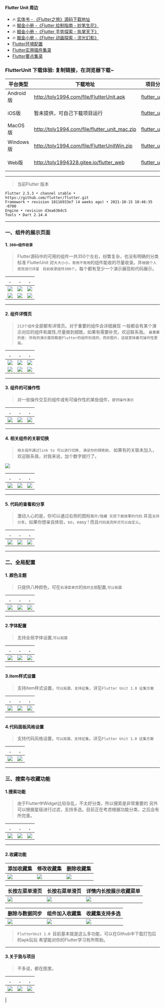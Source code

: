 
#### Flutter Unit 周边
- 🔥  [实体书 - 《Flutter之旅》源码下载地址 ](https://gitee.com/toly1994328/FlutterUnit/attach_files/466731/download)
- 🔥  [掘金小册 -《Flutter 绘制指南 - 妙笔生花》](https://juejin.im/book/6844733827265331214)
- 🔥  [掘金小册 -《Flutter 手势探索 - 执掌天下》](https://juejin.cn/book/6896378716427911181)
- 🔥  [掘金小册 -《Flutter 动画探索 - 流光幻影》](https://juejin.cn/book/6965102582473687071)
-   [Flutter环境配置](https://github.com/toly1994328/FlutterUnit/issues/22)
-   [Flutter实用插件集录 ](https://github.com/toly1994328/FlutterUnit/issues/41)
-   [Flutter要点集录 ](https://github.com/toly1994328/FlutterUnit/labels/point)


### FlutterUnit 下载体验: 复制链接，在浏览器下载~


| 平台类型 | 下载地址 | 项目分支地址  | 相关文章 | 
|------|------------|------|------------|
| Android版 | http://toly1994.com/file/FlutterUnit.apk |[flutter_unit](https://github.com/toly1994328/FlutterUnit)| [《FlutterUnit食用指南》](https://juejin.im/post/6844904147045597191)|
| iOS版 | 暂未提供，可自己下载项目运行 |[flutter_unit](https://github.com/toly1994328/FlutterUnit)| [《FlutterUnit 食用指南》](https://juejin.im/post/6844904147045597191)|
| MacOS版 | http://toly1994.com/file/flutter_unit_mac.zip |[flutter_unit_desk](https://github.com/toly1994328/FlutterUnit/tree/flutter_unit_desk)| [《mac版闪亮登场》](https://juejin.im/post/6844904147817332743)|
| Windows版 |http://toly1994.com/file/FlutterUnitWin.zip  | [flutter_unit_desk](https://github.com/toly1994328/FlutterUnit/tree/flutter_unit_desk) | [《win版闪亮登场》](https://juejin.im/post/6847902222626488327)|
| Web版 | http://toly1994328.gitee.io/flutter_web | [ flutter_unit_web ](https://github.com/toly1994328/FlutterUnit/tree/flutter_unit_web)  | [《web版闪亮登场》](https://juejin.im/post/6859888713980182541)|

---

> 当前Flutter 版本

```
Flutter 2.5.3 • channel stable • https://github.com/flutter/flutter.git
Framework • revision 18116933e7 (4 weeks ago) • 2021-10-15 10:46:35 -0700
Engine • revision d3ea636dc5
Tools • Dart 2.14.4
```

---


### 一、组件的展示页面

#### 1. `300+组件收录`

> Flutter源码中的可用的组件一共350个左右，纷繁复杂，也没有明确的分类标准
FlutterUnit 对`大大小小，常用不常用`的组件能收的尽量收录。并`根据个人感觉进行评星 `
`目前收录组件306个`，每个都有至少一个演示展现和代码展示。

| . | . | . |
|------|------------|------------|
| ![](https://user-gold-cdn.xitu.io/2020/4/14/17175af35f63c8fb?w=1080&h=2340&f=jpeg&s=158267)|  ![](https://user-gold-cdn.xitu.io/2020/4/14/17175b0c1c92a004?w=1080&h=2340&f=jpeg&s=161619)|     ![](https://user-gold-cdn.xitu.io/2020/4/14/17175b0a95d5c549?w=1080&h=2340&f=jpeg&s=150406)       |
|  ![](https://user-gold-cdn.xitu.io/2020/4/14/17175af9b09f76f6?w=1080&h=2340&f=jpeg&s=153575)   | ![](https://user-gold-cdn.xitu.io/2020/4/14/17175b0766ed455b?w=1080&h=2340&f=jpeg&s=166128)        |![](https://user-gold-cdn.xitu.io/2020/4/14/17175af6b9523083?w=1080&h=2340&f=jpeg&s=163290)      |


---

#### 2. 组件详情页

> `213个组件`全部都有详情页。对于重要的组件会详细展现
一般都会有某个演示对应的组件和属性,尽量做到细致，如果有需要补充，欢迎联系我。
`最重要的是: 所有的演示展现都是Flutter的组件形成的，而非图片，这就意味着可操作性更高。`

| . | . | . |
|------|------------|------------|
| ![](https://user-gold-cdn.xitu.io/2020/4/14/17175c3f21476fc5?w=1080&h=2340&f=jpeg&s=67728)| ![](https://user-gold-cdn.xitu.io/2020/4/14/17175c44a1cfa94c?w=1080&h=2340&f=jpeg&s=92664)|    ![](https://user-gold-cdn.xitu.io/2020/4/14/17175c4a7cd90126?w=1080&h=2340&f=jpeg&s=114306) |
|  ![](https://user-gold-cdn.xitu.io/2020/4/14/17175c5171d0373f?w=1080&h=2340&f=jpeg&s=159437)  | ![](https://user-gold-cdn.xitu.io/2020/4/14/17175c56ce136676?w=1080&h=2340&f=jpeg&s=87311)       |![](https://user-gold-cdn.xitu.io/2020/4/14/17175c61623c6462?w=1080&h=2340&f=jpeg&s=108215)|


---

#### 3. 组件的可操作性

> 对一些操作交互的组件或有可操作性的某些组件，`提供操作演示`

| . | . | . |
|------|------------|------------|
| ![](https://user-gold-cdn.xitu.io/2020/4/14/17175df98f83e05c?w=362&h=724&f=gif&s=1061771)| ![](https://user-gold-cdn.xitu.io/2020/4/14/17175dcce9022ddc?w=362&h=724&f=gif&s=232124)|   ![](https://user-gold-cdn.xitu.io/2020/4/14/17175de9b348a26a?w=362&h=724&f=gif&s=946647)|

---

#### 4. 相关组件的关联切换
> `相关组件通过link to 可以进行切换, 满足你的探索欲。`
如果有的关联未加入，欢迎联系我，对我来说，加个数字就行了。

![](https://user-gold-cdn.xitu.io/2020/4/14/17175ea0ea610669?w=610&h=226&f=png&s=37961)

| . | . | . |
|------|------------|------------|
|![](https://user-gold-cdn.xitu.io/2020/4/14/17175e8c2a46e1f3?w=362&h=724&f=gif&s=471182)|![](https://user-gold-cdn.xitu.io/2020/4/14/17175e921dfc5c81?w=362&h=724&f=gif&s=658708)|   ![](https://user-gold-cdn.xitu.io/2020/4/14/17175e968c4f68e4?w=362&h=724&f=gif&s=300803)|

---

#### 5. 代码的查看和分享
> 激动人心的是，你可以通过右侧的图标`展开/隐藏 实现下面效果的代码`
并且`支持分享`，如果你想亲自体验，so，easy ! 而且`代码高亮样式可以自定义`。

| . | . | . |
|------|------------|------------|
| ![](https://user-gold-cdn.xitu.io/2020/4/14/171760369b9ae9d6?w=362&h=724&f=gif&s=1207409)| ![](https://user-gold-cdn.xitu.io/2020/4/14/1717603ad9119f2a?w=362&h=724&f=gif&s=1064037)|   ![](https://user-gold-cdn.xitu.io/2020/4/14/1717604b10154271?w=362&h=724&f=gif&s=2849830)|


---


### 二、全局配置

#### 1. 颜色主题
> 只提供八种颜色，可在`右滑菜单页`的`我的主题`配置,`可以拓展`

| . | . | . |
|------|------------|------------|
| ![](https://user-gold-cdn.xitu.io/2020/4/14/171760c51633383d?w=1080&h=2340&f=jpeg&s=94977)| ![](https://user-gold-cdn.xitu.io/2020/4/14/171760cbc7d0ddba?w=1080&h=2340&f=jpeg&s=89001) |    ![](https://user-gold-cdn.xitu.io/2020/4/14/171760b8c24c188f?w=1080&h=2340&f=jpeg&s=168263) |



---


#### 2.字体配置

> 支持全局字体设置,`可以拓展`

| . | . | . |
|------|------------|------------|
| ![](https://user-gold-cdn.xitu.io/2020/4/14/1717615741f8d2e3?w=1080&h=2340&f=png&s=167438)| ![](https://user-gold-cdn.xitu.io/2020/4/14/171761667bbf6051?w=1080&h=2340&f=png&s=808002) |   ![](https://user-gold-cdn.xitu.io/2020/4/14/1717617b8ab59421?w=1080&h=2340&f=png&s=796618)|

---


#### 3.item样式设置

> 支持item样式设置，`可以拓展，支持征集`，详见`Flutter Unit 1.0 征集方案`

| . | . | . |
|------|------------|------------|
|![](https://user-gold-cdn.xitu.io/2020/4/14/1717620037fd9a50?w=1080&h=2340&f=jpeg&s=105051)| ![](https://user-gold-cdn.xitu.io/2020/4/14/1717620161fa89ec?w=1080&h=2340&f=jpeg&s=158327)| ![](https://user-gold-cdn.xitu.io/2020/4/14/171762026eb8656d?w=1080&h=2340&f=jpeg&s=146688)|

---

#### 4.代码面板风格设置

> 支持代码风格设置，`可以拓展，支持征集`，详见`Flutter Unit 1.0 征集方案`

| . | . |
|------|------------|
|![](https://user-gold-cdn.xitu.io/2020/4/14/1717628b5fe1591c?w=1080&h=759&f=png&s=105023)| ![](https://user-gold-cdn.xitu.io/2020/4/14/1717629001ade9b0?w=1080&h=773&f=png&s=102672)|

---



### 三、搜索与收藏功能


#### 1.搜索功能

> 由于Flutter中Widget比较杂乱，不太好分类，所以搜索是非常重要的
另外可以根据星级进行过滤，支持多选。目前正在考虑根据功能分类，之后会有所完善。


| . | . | . |
|------|------------|------------|
| ![](https://user-gold-cdn.xitu.io/2020/4/14/171775fc594e4605?w=1080&h=2340&f=png&s=265281)| ![](https://user-gold-cdn.xitu.io/2020/4/14/171775fd99268a78?w=1080&h=2340&f=png&s=424599)|    ![](https://user-gold-cdn.xitu.io/2020/4/14/171775fefef50fb9?w=1080&h=2340&f=png&s=414437) |

---

#### 2.收藏功能

| 添加收藏集 | 修改收藏集 | 删除收藏集 |
|------|------------|------------|
| ![](https://user-gold-cdn.xitu.io/2020/4/23/171a7baf50b2d9f5?w=288&h=576&f=gif&s=447423)  | ![](https://user-gold-cdn.xitu.io/2020/4/23/171a7be9b43874ce?w=288&h=576&f=gif&s=881222)    | ![](https://user-gold-cdn.xitu.io/2020/4/23/171a7bfec06a2bb8?w=288&h=576&f=gif&s=837022)       | 

| 长按左菜单滑页 | 长按右菜单滑页 | 详情内长按展示收藏菜单 |
|------|------------|------------|
| ![](https://user-gold-cdn.xitu.io/2020/4/24/171a7c73230f803d?w=288&h=576&f=gif&s=563981) |![](https://user-gold-cdn.xitu.io/2020/4/24/171a7c7cb0780bc6?w=288&h=576&f=gif&s=628105)        | ![](https://user-gold-cdn.xitu.io/2020/4/23/171a7a6fa57e3c6f?w=288&h=576&f=gif&s=448572)       |

| 删除与数据同步 | 组件加入收藏集 | 收藏集支持多选 |
|------|------------|------------|
| ![](https://user-gold-cdn.xitu.io/2020/4/23/171a76fd06702dda?w=288&h=576&f=gif&s=885232)  | ![](https://user-gold-cdn.xitu.io/2020/4/23/171a773c1bfd5153?w=288&h=576&f=gif&s=887426)        | ![](https://user-gold-cdn.xitu.io/2020/4/23/171a7c36021a18f9?w=288&h=576&f=gif&s=714061)   |

> `FlutterUnit 1.0 `目前基本就是这么多功能，可以在Github中下载打包后的apk玩玩
希望能对你的Flutter学习有所帮助。

---

#### 3.关于我与项目
> 不多说，都在图里。

| . | . | . |
|------|------------|------------|
|![](https://user-gold-cdn.xitu.io/2020/4/14/171777c67ed0c205?w=1080&h=2340&f=png&s=1272888)|![](https://user-gold-cdn.xitu.io/2020/4/14/171777c8ccfce16b?w=1080&h=2340&f=png&s=1105006)|     ![](https://user-gold-cdn.xitu.io/2020/4/14/171777caed85b26a?w=1080&h=2340&f=png&s=1190414)
|
